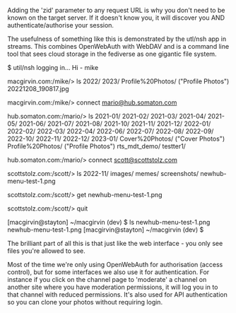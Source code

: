 Adding the 'zid' parameter to any request URL is why you don't need to be known on the target server. If it doesn't know you, it will discover you AND authenticate/authorise your session.

The usefulness of something like this is demonstrated by the utl/nsh app in streams. This combines OpenWebAuth with WebDAV and is a command line tool that sees cloud storage in the fediverse as one gigantic file system.  

$ util/nsh
logging in...
Hi -  mike

macgirvin.com:/mike/> ls
2022/
2023/
Profile%20Photos/ ("Profile Photos")
20221208_190817.jpg

macgirvin.com:/mike/> connect mario@hub.somaton.com 

hub.somaton.com:/mario/> ls
2021-01/
2021-02/
2021-03/
2021-04/
2021-05/
2021-06/
2021-07/
2021-08/
2021-10/
2021-11/
2021-12/
2022-01/
2022-02/
2022-03/
2022-04/
2022-06/
2022-07/
2022-08/
2022-09/
2022-10/
2022-11/
2022-12/
2023-01/
Cover%20Photos/ ("Cover Photos")
Profile%20Photos/ ("Profile Photos")
rts_mdt_demo/
testter1/

hub.somaton.com:/mario/> connect scott@scottstolz.com 

scottstolz.com:/scott/> ls
2022-11/
images/
memes/
screenshots/
newhub-menu-test-1.png

scottstolz.com:/scott/> get newhub-menu-test-1.png

scottstolz.com:/scott/> quit

[macgirvin@stayton] ~/macgirvin (dev)
$ ls newhub-menu-test-1.png 
newhub-menu-test-1.png
[macgirvin@stayton] ~/macgirvin (dev)
$

The brilliant part of all this is that just like the web interface - you only see files you're allowed to see.

Most of the time we're only using OpenWebAuth for authorisation (access control), but for some interfaces we also use it for authentication. For instance if you click on the channel page to 'moderate' a channel on another site where you have moderation permissions, it will log you in to that channel with reduced permissions. It's also used for API authentication so you can clone your photos without requiring login.
